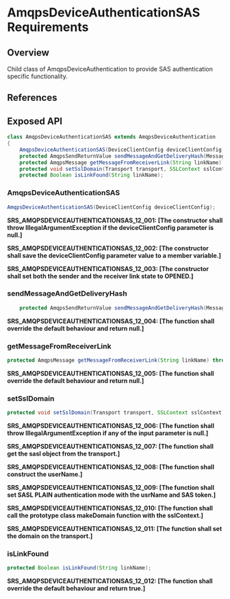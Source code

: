 # AmqpsDeviceAuthenticationSAS Requirements

## Overview

Child class of AmqpsDeviceAuthentication to provide SAS authentication specific functionality.

## References

## Exposed API


```java
class AmqpsDeviceAuthenticationSAS extends AmqpsDeviceAuthentication
{
    AmqpsDeviceAuthenticationSAS(DeviceClientConfig deviceClientConfig);
    protected AmqpsSendReturnValue sendMessageAndGetDeliveryHash(MessageType messageType, byte[] msgData, int offset, int length, byte[] deliveryTag) throws IllegalStateException, IllegalArgumentException;
    protected AmqpsMessage getMessageFromReceiverLink(String linkName) throws IllegalArgumentException, IOException;
    protected void setSslDomain(Transport transport, SSLContext sslContext) {};
    protected Boolean isLinkFound(String linkName);
```


### AmqpsDeviceAuthenticationSAS

```java
AmqpsDeviceAuthenticationSAS(DeviceClientConfig deviceClientConfig);
```

**SRS_AMQPSDEVICEAUTHENTICATIONSAS_12_001: [**The constructor shall throw IllegalArgumentException if the deviceClientConfig parameter is null.**]**

**SRS_AMQPSDEVICEAUTHENTICATIONSAS_12_002: [**The constructor shall save the deviceClientConfig parameter value to a member variable.**]**

**SRS_AMQPSDEVICEAUTHENTICATIONSAS_12_003: [**The constructor shall set both the sender and the receiver link state to OPENED.**]**


### sendMessageAndGetDeliveryHash

```java
    protected AmqpsSendReturnValue sendMessageAndGetDeliveryHash(MessageType messageType, byte[] msgData, int offset, int length, byte[] deliveryTag) throws IllegalStateException, IllegalArgumentException;
```

**SRS_AMQPSDEVICEAUTHENTICATIONSAS_12_004: [**The function shall override the default behaviour and return null.**]**


### getMessageFromReceiverLink

```java
protected AmqpsMessage getMessageFromReceiverLink(String linkName) throws IllegalArgumentException, IOException;
```

**SRS_AMQPSDEVICEAUTHENTICATIONSAS_12_005: [**The function shall override the default behaviour and return null.**]**


### setSslDomain

```java
protected void setSslDomain(Transport transport, SSLContext sslContext) {};
```

**SRS_AMQPSDEVICEAUTHENTICATIONSAS_12_006: [**The function shall throw IllegalArgumentException if any of the input parameter is null.**]**

**SRS_AMQPSDEVICEAUTHENTICATIONSAS_12_007: [**The function shall get the sasl object from the transport.**]**

**SRS_AMQPSDEVICEAUTHENTICATIONSAS_12_008: [**The function shall construct the userName.**]**

**SRS_AMQPSDEVICEAUTHENTICATIONSAS_12_009: [**The function shall set SASL PLAIN authentication mode with the usrName and SAS token.**]**

**SRS_AMQPSDEVICEAUTHENTICATIONSAS_12_010: [**The function shall call the prototype class makeDomain function with the sslContext.**]**

**SRS_AMQPSDEVICEAUTHENTICATIONSAS_12_011: [**The function shall set the domain on the transport.**]**


### isLinkFound

```java
protected Boolean isLinkFound(String linkName);
```

**SRS_AMQPSDEVICEAUTHENTICATIONSAS_12_012: [**The function shall override the default behaviour and return true.**]**